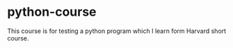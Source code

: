 # python-course
This course is for testing a python program which I learn form Harvard short course.
